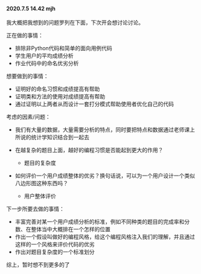 #### 2020.7.5 14.42 mjh

我大概把我想到的问题罗列在下面，下次开会想讨论讨论。

正在做的事情：

* 排除非Python代码和简单的面向用例代码
* 学生用户的平均成绩分析
* 作业代码中的命名优劣分析



想要做到的事情：

* 证明好的命名习惯和成绩提高有帮助
* 证明类和方法的使用对成绩提高有帮助
* 通过证明以上两者从而设计一套打分模式帮助使用者优化自己的代码



考虑的因素/问题：

* 我们有大量的数据，大量需要分析的特点，同时要把特点和数据通过老师课上所说的统计学知识结合到一起去

* 在越复杂的题目上面，越好的编程习惯是否能起到更大的作用？
  * 题目的复杂度
* 如何评价一个用户成绩整体的优劣？换句话说，可以为一个用户设计一个类似八边形图这种东西吗？
  * 用户整体评价



下一步所要去做的事情：

* 丰富完善对某一个用户成绩分析的标准，例如不同种类的题目的完成率和分数、在整体当中大概排在一个怎样的位置
* 作出一个假设叫做好的编程风格，给这个编程风格注入我们的理解，并且通过这样的一个风格来评价代码的优劣
* 作出对题目复杂度的一个标准划分



综上，暂时想不到更多的了